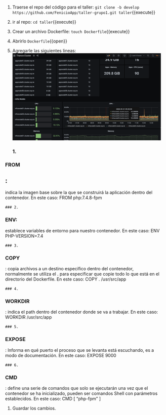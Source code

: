 1. Traerse el repo del código para el taller:
 `git clone -b develop https://github.com/FenicioApp/taller-grupo1.git taller`{{execute}}
2. ir al repo: `cd taller`{{execute}}
3. Crear un archivo Dockerfile: `touch Dockerfile`{{execute}}
4. Abrirlo `Dockerfile`{{open}}
5. Agregarle las siguientes lineas:
![Dockerfile](./assets/dockerfile-1.png)

	### 1.
 ### FROM
## :
indica la imagen base sobre la que se construirá la aplicación dentro del contenedor. En este caso: FROM php:7.4.8-fpm

	### 2.
 ### ENV:
 establece variables de entorno para nuestro contenedor. En este caso: ENV PHP-VERSION=7.4

	### 3.
 ### COPY
: copia archivos a un destino específico dentro del contenedor, normalmente se utiliza el . para especificar que copie todo lo que está en el directorio del Dockerfile. En este caso: COPY . /usr/src/app

	### 4.
 ### WORKDIR
: indica el path dentro del contenedor donde se va a trabajar. En este caso: WORKDIR /usr/src/app

	### 5.
 ### EXPOSE
: Informa en qué puerto el proceso que se levanta está escuchando, es a modo de documentación. En este caso: EXPOSE 9000

	### 6.
 ### CMD
: define una serie de comandos que solo se ejecutarán una vez que el contenedor se ha inicializado, pueden ser comandos Shell con parámetros establecidos. En este caso: CMD [ “php-fpm” ]

1. Guardar los cambios.

